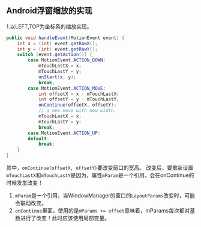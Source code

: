 ## Android浮窗缩放的实现

1.以LEFT,TOP为坐标系的缩放实现。

```java
public void handleEvent(MotionEvent event) {
	int x = (int) event.getRawX();
	int y = (int) event.getRawY();
	switch (event.getAction()) {
		case MotionEvent.ACTION_DOWN:
			mTouchLastX = x;
			mTouchLastY = y;
			onStart(x, y);
			break;
		case MotionEvent.ACTION_MOVE:
			int offsetX = x - mTouchLastX;
			int offsetY = y - mTouchLastY;
			onContinue(offsetX, offsetY);
			// a new move with new width.
			mTouchLastX = x;
			mTouchLastY = y;
			break;
		case MotionEvent.ACTION_UP:
		default:
			break;
	}
}
```

其中，`onContinue(offsetX, offsetY)`要改变窗口的宽高。
改变后，要重新设置`mTouchLastX`和`mTouchLastY`是因为，属性`mParam`是一个引用，会在onContinue的时候发生改变！

1. `mParam`是一个引用，当WindowManager的窗口的`LayoutParams`改变时，可能会联动改变。
2. `onContinue`里面，使用的是`mParams += offset`意味着，mParams每次都对基数进行了改变！此时应该使用局部变量。
